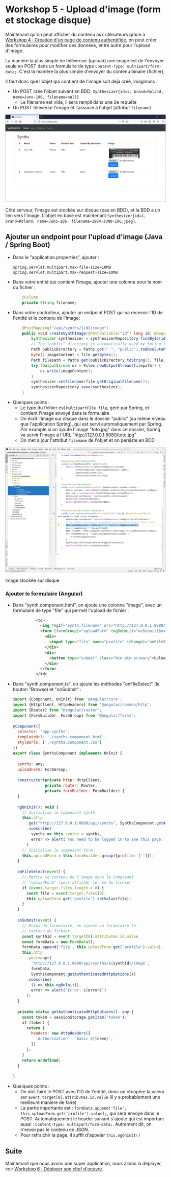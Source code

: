 # Workshop 5 - Upload d'image (form et stockage disque)

Maintenant qu'on peut afficher du contenu aux utilisateurs grâce à [Workshop 4 : Création d'un page de contenu authentifiée](4-contenu), on peut créer des formulaires pour modifier des données, entre autre pour l'upload d'image.

La manière la plus simple de téléverser (upload) une image est de l'envoyer seule en POST dans un formulaire de type `Content-Type: multipart/form-data;`. C'est la manière la plus simple d'envoyer du contenu binaire (fichier),

Il faut donc que l'objet qui contient de l'image soit déjà créé, imaginons :

- Un POST crée l'objet suivant en BDD: `Synthesizer{id=1, brand=Roland, name=Juno-106, filename=null}`
    - Le filename est vide, il sera rempli dans une 2e requête
- Un POST téléverse l'image et l'associe à l'objet (attribut `filename`)

![Workshop Root Page with Content Image](workshop-root-page-with-content-image.png)

Côté serveur, l'image est stockée sur disque (pas en BDD), et la BDD a un lien vers l'image. L'objet en base est maintenant `Synthesizer{id=1, brand=Roland, name=Juno-106, filename=1984-JUNO-106.jpeg}`.

## Ajouter un endpoint pour l'upload d'image (Java / Spring Boot)

- Dans le "application.properties", ajouter :
    ```properties
    spring.servlet.multipart.max-file-size=10MB
    spring.servlet.multipart.max-request-size=10MB
    ```
- Dans votre entité qui contient l'image, ajouter une colonne pour le nom du fichier :
    ```java
        @Column
        private String filename;
    ```
- Dans votre controlleur, ajouter un endpoint POST qui va recevoir l'ID de l'entité et le contenu de l'image:
    ```java
        @PostMapping("/api/synths/{id}/image")
        public void createSynthImage(@PathVariable("id") long id, @RequestParam("file") MultipartFile file) throws Exception {
            Synthesizer synthesizer = synthesizerRepository.findById(id).orElseThrow();
            // The "public" directory is automatically used by Spring to serve static assets
            Path publicDirectory = Paths.get(".", "public").toAbsolutePath();
            byte[] imageContent = file.getBytes();
            Path filepath = Paths.get(publicDirectory.toString(), file.getOriginalFilename());
            try (OutputStream os = Files.newOutputStream(filepath)) {
                os.write(imageContent);
            }
            synthesizer.setFilename(file.getOriginalFilename());
            synthesizerRepository.save(synthesizer);
        }
    ```
- Quelques points :
    - Le type du fichier est `MultipartFile file`, géré par Spring, et contient l'image envoyé dans le formulaire
    - On écrit l'image sur disque dans le dossier "public" (au même niveau que l'application Spring), qui est servi automatiquement par Spring. Par example si on ajoute l'image "toto.jpg" dans ce dossier, Spring va servir l'image à l'URL "http://127.0.0.1:8080/toto.jpg"
    - On met à jour l'attribut `filename` de l'objet et on persiste en BDD

![Workshop Spring image disk](workshop-spring-image-disk.png)

Image stockée sur disque

### Ajouter le formulaire (Angular)

- Dans "synth.component.html", on ajoute une colonne "image", avec un formulaire de type "file" qui permet l'upload de fichier :
    ```html
              <td>
                <img *ngIf="synth.filename" src="http://127.0.0.1:8080/{{ synth.filename }}" style="width: 250px"/>
                <form [formGroup]="uploadForm" (ngSubmit)="onSubmit($event)">
                  <div>
                    <input type="file" name="profile" (change)="onFileSelect($event)" data-id="{{ synth.id }}" />
                  </div>
                  <div>
                    <button type="submit" class="btn btn-primary">Upload</button>
                  </div>
                </form>
              </td>
    ```
- Dans "synth.component.ts", on ajoute les méthodes "onFileSelect" (le bouton "Browse) et "onSubmit" :
    ```javascript
    import {Component, OnInit} from '@angular/core';
    import {HttpClient, HttpHeaders} from "@angular/common/http";
    import {Router} from "@angular/router";
    import {FormBuilder, FormGroup} from '@angular/forms';
    
    @Component({
      selector: 'app-synths',
      templateUrl: './synths.component.html',
      styleUrls: ['./synths.component.css']
    })
    export class SynthsComponent implements OnInit {
    
      synths: any;
      uploadForm: FormGroup;
    
      constructor(private http: HttpClient,
                  private router: Router,
                  private formBuilder: FormBuilder) {
      }
    
      ngOnInit(): void {
        // Initialise le composant synth
        this.http
          .get("http://127.0.0.1:8080/api/synths", SynthsComponent.getAuthenticatedHttpOptions())
          .subscribe(
            synths => this.synths = synths,
            error => alert(`You need to be logged in to see this page: ${error}`)
          )
        // Initialise le composant form
        this.uploadForm = this.formBuilder.group({profile: ['']});
      }
    
      onFileSelect(event) {
        // Mettre le contenu de l'image dans le composant
        // "uploadForm" (pour afficher le nom du fichier
        if (event.target.files.length > 0) {
          const file = event.target.files[0];
          this.uploadForm.get('profile').setValue(file);
        }
      }
    
      onSubmit(event) {
        // Envoi du formulaire, on ajoute au formulaire le
        // contenu du fichier
        const synthId = event.target[0].attributes.id.value
        const formData = new FormData();
        formData.append('file', this.uploadForm.get('profile').value);
        this.http
          .post<any>(
            `http://127.0.0.1:8080/api/synths/${synthId}/image`,
            formData,
            SynthsComponent.getAuthenticatedHttpOptions())
          .subscribe(
            () => this.ngOnInit(),
            error => alert(`Error: ${error}`)
          );
      }
    
      private static getAuthenticatedHttpOptions(): any {
        const token = sessionStorage.getItem('token');
        if (token) {
          return {
            headers: new HttpHeaders({
              'Authorization': `Basic ${token}`,
            })
          };
        }
        return undefined;
      }
    
    }
    ```
- Quelques points :
    - On doit faire le POST avec l'ID de l'entité, donc on récupère la valeur sur `event.target[0].attributes.id.value` (il y a probablement une meilleure manière de faire)
    - La partie importante est : `formData.append('file', this.uploadForm.get('profile').value);`, qui sera envoyé dans le POST. Automatiquement le header suivant s'ajoute qui est important aussi : `Content-Type: multipart/form-data;`. Autrement dit, on n'envoi pas le contenu en JSON.
    - Pour rafraichir la page, il suffit d'appeler `this.ngOnInit()`

## Suite

Maintenant que nous avons une super application, nous allons la déployer, voir [Workshop 6 : Déployer son chef d'oeuvre](../6-deployment-frontend).

